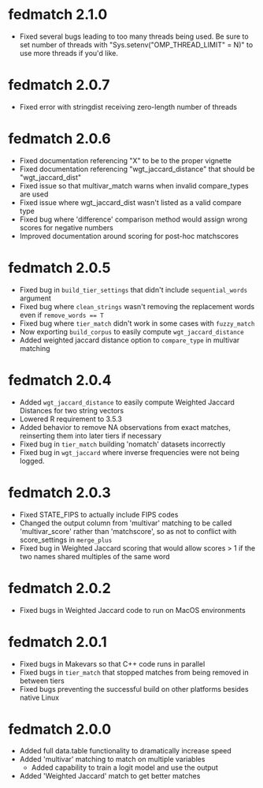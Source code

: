 # fedmatch 2.1.0
- Fixed several bugs leading to too many threads being used. Be sure to set number of threads with "Sys.setenv("OMP_THREAD_LIMIT" = N)" to use more threads if you'd like.

# fedmatch 2.0.7
- Fixed error with stringdist receiving zero-length number of threads

# fedmatch 2.0.6
- Fixed documentation referencing "X" to be to the proper vignette
- Fixed documentation referencing "wgt_jaccard_distance" that should be "wgt_jaccard_dist"
- Fixed issue so that multivar_match warns when invalid compare_types are used
- Fixed issue where wgt_jaccard_dist wasn't listed as a valid compare type
- Fixed bug where 'difference' comparison method would assign wrong scores for negative numbers
- Improved documentation around scoring for post-hoc matchscores


# fedmatch 2.0.5
- Fixed bug in `build_tier_settings` that didn't include `sequential_words` argument
- Fixed bug where `clean_strings` wasn't removing the replacement words even if `remove_words == T`
- Fixed bug where `tier_match` didn't work in some cases with `fuzzy_match`
- Now exporting `build_corpus` to easily compute `wgt_jaccard_distance`
- Added weighted jaccard distance option to `compare_type` in multivar matching

# fedmatch 2.0.4
- Added `wgt_jaccard_distance` to easily compute Weighted Jaccard Distances for two string vectors
- Lowered R requirement to 3.5.3
- Added behavior to remove NA observations from exact matches, reinserting them into later tiers if necessary
- Fixed bug in `tier_match` building 'nomatch' datasets incorrectly
- Fixed bug in `wgt_jaccard` where inverse frequencies were not being logged.

# fedmatch 2.0.3

- Fixed STATE_FIPS to actually include FIPS codes
- Changed the output column from 'multivar' matching to be called 'multivar_score' rather than 'matchscore', so as not to conflict with score_settings in `merge_plus`
- Fixed bug in Weighted Jaccard scoring that would allow scores > 1 if the two names shared multiples of the same word


# fedmatch 2.0.2

- Fixed bugs in Weighted Jaccard code to run on MacOS environments

# fedmatch 2.0.1

- Fixed bugs in Makevars so that C++ code runs in parallel
- Fixed bugs in `tier_match` that stopped matches from being removed in between tiers
- Fixed bugs preventing the successful build on other platforms besides native Linux

# fedmatch 2.0.0

- Added full data.table functionality to dramatically increase speed
- Added 'multivar' matching to match on multiple variables
  - Added capability to train a logit model and use the output
- Added 'Weighted Jaccard' match to get better matches
